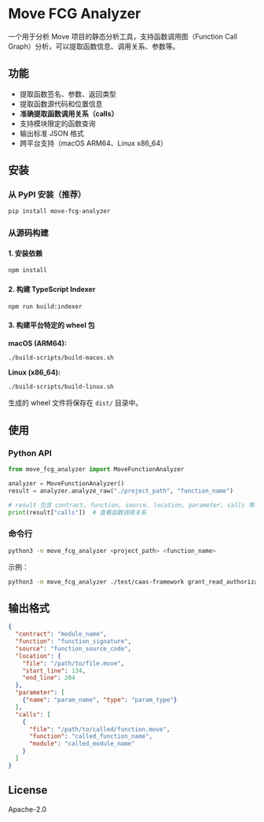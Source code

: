 # Move FCG Analyzer

一个用于分析 Move 项目的静态分析工具，支持函数调用图（Function Call Graph）分析，可以提取函数信息、调用关系、参数等。

## 功能

- 提取函数签名、参数、返回类型
- 提取函数源代码和位置信息
- **准确提取函数调用关系（calls）**
- 支持模块限定的函数查询
- 输出标准 JSON 格式
- 跨平台支持（macOS ARM64、Linux x86_64）

## 安装

### 从 PyPI 安装（推荐）

```bash
pip install move-fcg-analyzer
```

### 从源码构建

#### 1. 安装依赖

```bash
npm install
```

#### 2. 构建 TypeScript Indexer

```bash
npm run build:indexer
```

#### 3. 构建平台特定的 wheel 包

**macOS (ARM64):**
```bash
./build-scripts/build-macos.sh
```

**Linux (x86_64):**
```bash
./build-scripts/build-linux.sh
```

生成的 wheel 文件将保存在 `dist/` 目录中。

## 使用

### Python API

```python
from move_fcg_analyzer import MoveFunctionAnalyzer

analyzer = MoveFunctionAnalyzer()
result = analyzer.analyze_raw("./project_path", "function_name")

# result 包含 contract, function, source, location, parameter, calls 等字段
print(result["calls"])  # 查看函数调用关系
```

### 命令行

```bash
python3 -m move_fcg_analyzer <project_path> <function_name>
```

示例：
```bash
python3 -m move_fcg_analyzer ./test/caas-framework grant_read_authorization
```

## 输出格式

```json
{
  "contract": "module_name",
  "function": "function_signature",
  "source": "function_source_code",
  "location": {
    "file": "/path/to/file.move",
    "start_line": 134,
    "end_line": 204
  },
  "parameter": [
    {"name": "param_name", "type": "param_type"}
  ],
  "calls": [
    {
      "file": "/path/to/called/function.move",
      "function": "called_function_name",
      "module": "called_module_name"
    }
  ]
}
```

## License

Apache-2.0

